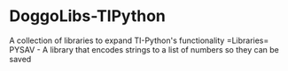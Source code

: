 # DoggoLibs-TIPython
A collection of libraries to expand TI-Python's functionality
=Libraries=
PYSAV - A library that encodes strings to a list of numbers so they can be saved
